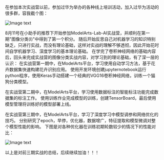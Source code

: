 在参加本次实战营以前，参加过华为举办的各种线上培训活动，加入过华为活动的很多群，容我截个图：

![Image text](https://github.com/conquerGitHub/ModelArts-Lab/blob/master/contrib/%E5%AE%9E%E6%88%98%E8%90%A5%E5%89%8D%E4%B8%89%E6%9C%9F%E5%AD%A6%E4%B9%A0%E6%80%BB%E7%BB%93-conquerGitHub/wechat.png)

8月11号在小助手的推荐下开始参加ModelArts-Lab-AI实战营，并顺利在第一期"图像分类(I)"中得到了第一个积分。
随后开始反思自己对机器学习的知识特别缺乏，只进行实战，而没有理论基础，这样对实战的理解不够透彻，因此开始花时间自学机器学习、深度学习的基本理论基础。
在学完了卷积神经网络的基础内容后，回头来完成实战营的图像分类实战内容，对学习到的理论基础，有了深一层的认识：
在实战营第一期中，在ModelArts平台，学习使用自动学习方法，基于花卉数据集快速构建花卉识别应用。
使用开发环境创建jupyternotebook运行python程序，使用Keras手动搭建一个经典的VGG16卷积神经网络，训练一个猫狗分类模型。

在实战营第二期中，在ModelArts平台，学习使用数据标注的智能标注功能完成数据集的标注工作。
使用训练作业完成模型的训练，创建TensorBoard，最后使用模型管理将训练好的模型部署上线。

在实战营第三期中，在ModelArts平台，学习了深度学习中模型调参和网络优化的技巧。
分别研究了epoch，早停，优化器，数据增广，特征提取和模型微调对整个模型性能的影响。
下图是对各种优化器在训练初期轮数较少的情况下的性能对比：

![Image text](https://github.com/conquerGitHub/ModelArts-Lab/blob/master/contrib/%E5%AE%9E%E6%88%98%E8%90%A5%E5%89%8D%E4%B8%89%E6%9C%9F%E5%AD%A6%E4%B9%A0%E6%80%BB%E7%BB%93-conquerGitHub/Optimizers.png)

以上是对前三期实战的总结，后续继续加油！！！
